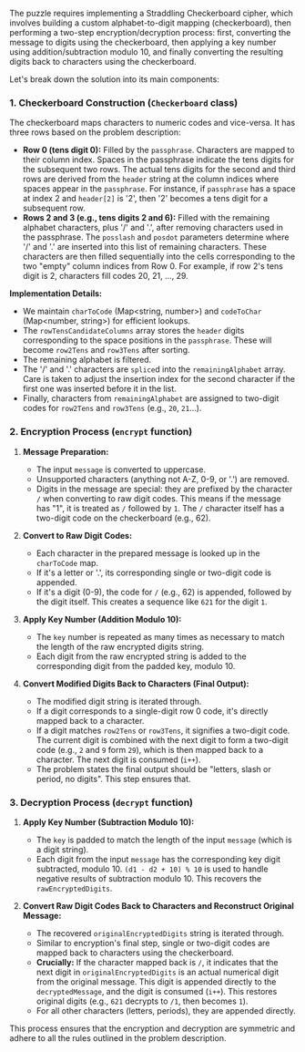 The puzzle requires implementing a Straddling Checkerboard cipher, which involves building a custom alphabet-to-digit mapping (checkerboard), then performing a two-step encryption/decryption process: first, converting the message to digits using the checkerboard, then applying a key number using addition/subtraction modulo 10, and finally converting the resulting digits back to characters using the checkerboard.

Let's break down the solution into its main components:

### 1. Checkerboard Construction (`Checkerboard` class)

The checkerboard maps characters to numeric codes and vice-versa. It has three rows based on the problem description:
-   **Row 0 (tens digit 0):** Filled by the `passphrase`. Characters are mapped to their column index. Spaces in the passphrase indicate the tens digits for the subsequent two rows. The actual tens digits for the second and third rows are derived from the `header` string at the column indices where spaces appear in the `passphrase`. For instance, if `passphrase` has a space at index 2 and `header[2]` is '2', then '2' becomes a tens digit for a subsequent row.
-   **Rows 2 and 3 (e.g., tens digits 2 and 6):** Filled with the remaining alphabet characters, plus '/' and '.', after removing characters used in the passphrase. The `posslash` and `posdot` parameters determine where '/' and '.' are inserted into this list of remaining characters. These characters are then filled sequentially into the cells corresponding to the two "empty" column indices from Row 0. For example, if row 2's tens digit is 2, characters fill codes 20, 21, ..., 29.

**Implementation Details:**
-   We maintain `charToCode` (Map<string, number>) and `codeToChar` (Map<number, string>) for efficient lookups.
-   The `rowTensCandidateColumns` array stores the `header` digits corresponding to the space positions in the `passphrase`. These will become `row2Tens` and `row3Tens` after sorting.
-   The remaining alphabet is filtered.
-   The '/' and '.' characters are `splice`d into the `remainingAlphabet` array. Care is taken to adjust the insertion index for the second character if the first one was inserted before it in the list.
-   Finally, characters from `remainingAlphabet` are assigned to two-digit codes for `row2Tens` and `row3Tens` (e.g., `20`, `21`...).

### 2. Encryption Process (`encrypt` function)

1.  **Message Preparation:**
    -   The input `message` is converted to uppercase.
    -   Unsupported characters (anything not A-Z, 0-9, or '.') are removed.
    -   Digits in the message are special: they are prefixed by the character `/` when converting to raw digit codes. This means if the message has "1", it is treated as `/` followed by `1`. The `/` character itself has a two-digit code on the checkerboard (e.g., 62).

2.  **Convert to Raw Digit Codes:**
    -   Each character in the prepared message is looked up in the `charToCode` map.
    -   If it's a letter or '.', its corresponding single or two-digit code is appended.
    -   If it's a digit (0-9), the code for `/` (e.g., 62) is appended, followed by the digit itself. This creates a sequence like `621` for the digit `1`.

3.  **Apply Key Number (Addition Modulo 10):**
    -   The `key` number is repeated as many times as necessary to match the length of the raw encrypted digits string.
    -   Each digit from the raw encrypted string is added to the corresponding digit from the padded key, modulo 10.

4.  **Convert Modified Digits Back to Characters (Final Output):**
    -   The modified digit string is iterated through.
    -   If a digit corresponds to a single-digit row 0 code, it's directly mapped back to a character.
    -   If a digit matches `row2Tens` or `row3Tens`, it signifies a two-digit code. The current digit is combined with the next digit to form a two-digit code (e.g., `2` and `9` form `29`), which is then mapped back to a character. The next digit is consumed (`i++`).
    -   The problem states the final output should be "letters, slash or period, no digits". This step ensures that.

### 3. Decryption Process (`decrypt` function)

1.  **Apply Key Number (Subtraction Modulo 10):**
    -   The `key` is padded to match the length of the input `message` (which is a digit string).
    -   Each digit from the input `message` has the corresponding key digit subtracted, modulo 10. `(d1 - d2 + 10) % 10` is used to handle negative results of subtraction modulo 10. This recovers the `rawEncryptedDigits`.

2.  **Convert Raw Digit Codes Back to Characters and Reconstruct Original Message:**
    -   The recovered `originalEncryptedDigits` string is iterated through.
    -   Similar to encryption's final step, single or two-digit codes are mapped back to characters using the checkerboard.
    -   **Crucially:** If the character mapped back is `/`, it indicates that the next digit in `originalEncryptedDigits` is an actual numerical digit from the original message. This digit is appended directly to the `decryptedMessage`, and the digit is consumed (`i++`). This restores original digits (e.g., `621` decrypts to `/1`, then becomes `1`).
    -   For all other characters (letters, periods), they are appended directly.

This process ensures that the encryption and decryption are symmetric and adhere to all the rules outlined in the problem description.